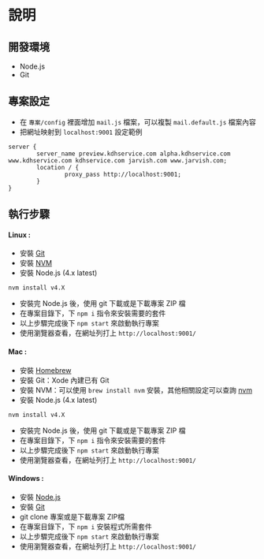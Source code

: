 # 說明

## 開發環境

- Node.js
- Git

## 專案設定
- 在 `專案/config` 裡面增加 `mail.js` 檔案，可以複製 `mail.default.js` 檔案內容
- 把網址映射到 `localhost:9001` 設定範例
```
server {
        server_name preview.kdhservice.com alpha.kdhservice.com www.kdhservice.com kdhservice.com jarvish.com www.jarvish.com;
        location / {
                proxy_pass http://localhost:9001;
        }
}
```

## 執行步驟

#### Linux :

- 安裝 [Git](https://git-scm.com/book/en/v2/Getting-Started-Installing-Git)
- 安裝 [NVM](https://github.com/creationix/nvm)
- 安裝 Node.js (4.x latest)
```
nvm install v4.X
```
- 安裝完 Node.js 後，使用 git 下載或是下載專案 ZIP 檔
- 在專案目錄下，下 `npm i` 指令來安裝需要的套件
- 以上步驟完成後下 `npm start` 來啟動執行專案
- 使用瀏覽器查看，在網址列打上 `http://localhost:9001/`

#### Mac :

- 安裝 [Homebrew](http://brew.sh/)
- 安裝 Git：Xode 內建已有 Git
- 安裝 NVM：可以使用 `brew install nvm` 安裝，其他相關設定可以查詢 [nvm](https://github.com/creationix/nvm)
- 安裝 Node.js (4.x latest)
```
nvm install v4.X
```
- 安裝完 Node.js 後，使用 git 下載或是下載專案 ZIP 檔
- 在專案目錄下，下 `npm i` 指令來安裝需要的套件
- 以上步驟完成後下 `npm start` 來啟動執行專案
- 使用瀏覽器查看，在網址列打上 `http://localhost:9001/`

#### Windows :

- 安裝 [Node.js](https://nodejs.org/en/)
- 安裝 [Git](https://git-scm.com/downloads)
- git clone 專案或是下載專案 ZIP檔
- 在專案目錄下，下 `npm i` 安裝程式所需套件
- 以上步驟完成後下 `npm start` 來啟動執行專案
- 使用瀏覽器查看，在網址列打上 `http://localhost:9001/`
